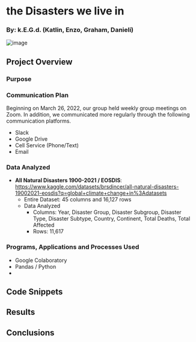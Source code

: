# the Disasters we live in
### By: k.E.G.d. (Katlin, Enzo, Graham, Danieli)

![image](https://user-images.githubusercontent.com/92705556/163100279-0a091a96-46f8-4579-9531-f9f4bac3e4e8.png)


## Project Overview

### Purpose

### Communication Plan
Beginning on March 26, 2022, our group held weekly group meetings on Zoom.  In addition, we communicated more regularly through the following communication platforms.  
- Slack
- Google Drive
- Cell Service (Phone/Text)
- Email

### Data Analyzed
- **All Natural Disasters 1900-2021 / EOSDIS**: https://www.kaggle.com/datasets/brsdincer/all-natural-disasters-19002021-eosdis?q=global+climate+change+in%3Adatasets
    - Entire Dataset: 45 columns and 16,127 rows 
    - Data Analyzed 
        - Columns: Year, Disaster Group, Disaster Subgroup, Disaster Type, Disaster Subtype, Country, Continent, Total Deaths, Total Affected
        - Rows: 11,617

### Programs, Applications and Processes Used
- Google Colaboratory
- Pandas / Python
- 

## Code Snippets

## Results

## Conclusions
